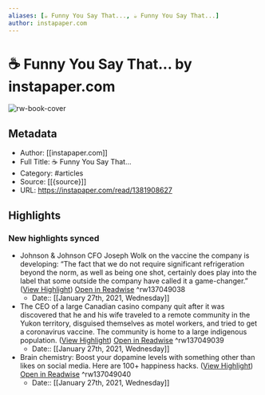 ```yaml
---
aliases: [☕️ Funny You Say That..., ☕️ Funny You Say That...]
author: instapaper.com
---
```

# ☕️ Funny You Say That... by instapaper.com

![rw-book-cover](https://readwise-assets.s3.amazonaws.com/static/images/article0.00998d930354.png)

## Metadata
- Author: [[instapaper.com]]
- Full Title: ☕️ Funny You Say That...
- Category: #articles
- Source: [[{source}]]
- URL: https://instapaper.com/read/1381908627

## Highlights
### New highlights synced
- Johnson & Johnson CFO Joseph Wolk on the vaccine the company is developing: “The fact that we do not require significant refrigeration beyond the norm, as well as being one shot, certainly does play into the label that some outside the company have called it a game-changer.” ([View Highlight](https://instapaper.com/read/1381908627/15322892)) [Open in Readwise](https://readwise.io/open/137049038) ^rw137049038
    - Date:: [[January 27th, 2021, Wednesday]]
- The CEO of a large Canadian casino company quit after it was discovered that he and his wife traveled to a remote community in the Yukon territory, disguised themselves as motel workers, and tried to get a coronavirus vaccine. The community is home to a large indigenous population. ([View Highlight](https://instapaper.com/read/1381908627/15322946)) [Open in Readwise](https://readwise.io/open/137049039) ^rw137049039
    - Date:: [[January 27th, 2021, Wednesday]]
- Brain chemistry: Boost your dopamine levels with something other than likes on social media. Here are 100+ happiness hacks. ([View Highlight](https://instapaper.com/read/1381908627/15322958)) [Open in Readwise](https://readwise.io/open/137049040) ^rw137049040
    - Date:: [[January 27th, 2021, Wednesday]]
